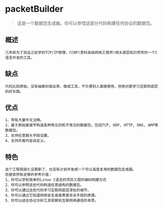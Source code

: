 # packetBuilder
> 这是一个数据包生成器。你可以参悟这部分代码构建任何协议的数据包。

## 概述
```
几年前为了验证之前学的TCP/IP原理，CCNP(思科高级网络工程师)相关底层知识而写的一个C语言开发的工具。
```

## 缺点
```
代码比较原始，没有抽象封装出来，做成工具，不方便别人直接使用，但绝对是学习互联网底层的好东西。
```

## 优点
```
1、带有大量中文注释。
2、基于原始套接字构造各种常见的和不常见的数据包，包括TCP, UDP, HTTP, DNS, ARP等数据包。
3、支持任意报头字段设置。
4、支持负载内容自定义。
```

## 特色
```
这个工程很就久没更新了，也没有计划开发成一个可以高度复用的数据包生成器。
但是依然有足够的参考价值：
1、你可以学到简单的Linux C语言的项目工程的编码构建方式
2、你可以参照这些代码构造任意结构的数据包。
3、你可以通过这些代码学习互联网底层深处的细节。
4、你可以通过它知道网络安全或者黑客攻击手段的原理。
5、你可以结合协议分析工具观察到互联网络通信的本质。
```
